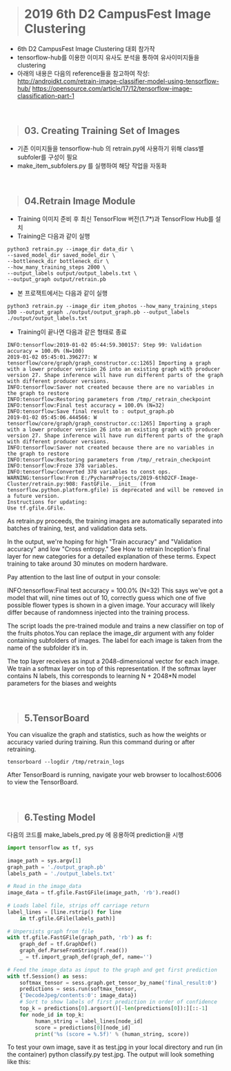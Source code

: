 ># 2019 6th D2 CampusFest Image Clustering

- 6th D2 CampusFest Image Clustering 대회 참가작
- tensorflow-hub를 이용한 이미지 유사도 분석을 통하여 유사이미지들을 clustering
- 아래의 내용은 다음의 reference들을 참고하여 작성:  
 http://androidkt.com/retrain-image-classifier-model-using-tensorflow-hub/
 https://opensource.com/article/17/12/tensorflow-image-classification-part-1

&nbsp;
>## 03. Creating Training Set of Images
- 기존 이미지들을 tensorflow-hub 의 retrain.py에 사용하기 위해 class별 subfoler를 구성이 필요
- make_item_subfolers.py 를 실행하여 해당 작업을 자동화 

&nbsp; 
>## 04.Retrain Image Module

* Training 이미지 준비 후 최신 TensorFlow 버전(1.7*)과 TensorFlow Hub를 설치
* Training은 다음과 같이 실행

~~~
python3 retrain.py --image_dir data_dir \
--saved_model_dir saved_model_dir \
--bottleneck_dir bottleneck_dir \
--how_many_training_steps 2000 \
--output_labels output/output_labels.txt \
--output_graph output/retrain.pb
~~~

* 본 프로잭트에서는 다음과 같이 실행
~~~ 
python3 retrain.py --image_dir item_photos --how_many_training_steps 100 --output_graph ./output/output_graph.pb --output_labels ./output/output_labels.txt
~~~

* Training이 끝나면 다음과 같은 형태로 종료
~~~
INFO:tensorflow:2019-01-02 05:44:59.300157: Step 99: Validation accuracy = 100.0% (N=100)
2019-01-02 05:45:01.396277: W tensorflow/core/graph/graph_constructor.cc:1265] Importing a graph with a lower producer version 26 into an existing graph with producer version 27. Shape inference will have run different parts of the graph with different producer versions.
INFO:tensorflow:Saver not created because there are no variables in the graph to restore
INFO:tensorflow:Restoring parameters from /tmp/_retrain_checkpoint
INFO:tensorflow:Final test accuracy = 100.0% (N=32)
INFO:tensorflow:Save final result to : output_graph.pb
2019-01-02 05:45:06.444566: W tensorflow/core/graph/graph_constructor.cc:1265] Importing a graph with a lower producer version 26 into an existing graph with producer version 27. Shape inference will have run different parts of the graph with different producer versions.
INFO:tensorflow:Saver not created because there are no variables in the graph to restore
INFO:tensorflow:Restoring parameters from /tmp/_retrain_checkpoint
INFO:tensorflow:Froze 378 variables.
INFO:tensorflow:Converted 378 variables to const ops.
WARNING:tensorflow:From E:/PycharmProjects/2019-6thD2CF-Image-Cluster/retrain.py:908: FastGFile.__init__ (from tensorflow.python.platform.gfile) is deprecated and will be removed in a future version.
Instructions for updating:
Use tf.gfile.GFile.
~~~

As retrain.py proceeds, the training images are automatically separated into batches of training, test, and validation data sets.

In the output, we're hoping for high "Train accuracy" and "Validation accuracy" and low "Cross entropy." See How to retrain Inception's final layer for new categories for a detailed explanation of these terms. Expect training to take around 30 minutes on modern hardware.

Pay attention to the last line of output in your console:

INFO:tensorflow:Final test accuracy = 100.0% (N=32)
This says we've got a model that will, nine times out of 10, correctly guess which one of five possible flower types is shown in a given image. Your accuracy will likely differ because of randomness injected into the training process.

The script loads the pre-trained module and trains a new classifier on top of the fruits photos.You can replace the image_dir argument with any folder containing subfolders of
images. The label for each image is taken from the name of the subfolder it’s in.

The top layer receives as input a 2048-dimensional vector for each image. We train a softmax layer on top of this representation. If the softmax layer contains N labels, this corresponds to learning N + 2048*N model parameters for the biases and weights

&nbsp;
>## 5.TensorBoard  
You can visualize the graph and statistics, such as how the weights or accuracy varied during training.
Run this command during or after retraining.

~~~
tensorboard --logdir /tmp/retrain_logs
~~~

After TensorBoard is running, navigate your web browser to localhost:6006 to view the TensorBoard.

&nbsp;
>## 6.Testing Model
다음의 코드를 make_labels_pred.py 에 응용하여 prediction을 시행

```python
import tensorflow as tf, sys
 
image_path = sys.argv[1]
graph_path = './output_graph.pb'
labels_path = './output_labels.txt'
 
# Read in the image_data
image_data = tf.gfile.FastGFile(image_path, 'rb').read()
 
# Loads label file, strips off carriage return
label_lines = [line.rstrip() for line
    in tf.gfile.GFile(labels_path)]
 
# Unpersists graph from file
with tf.gfile.FastGFile(graph_path, 'rb') as f:
    graph_def = tf.GraphDef()
    graph_def.ParseFromString(f.read())
    _ = tf.import_graph_def(graph_def, name='')
 
# Feed the image_data as input to the graph and get first prediction
with tf.Session() as sess:
    softmax_tensor = sess.graph.get_tensor_by_name('final_result:0')
    predictions = sess.run(softmax_tensor, 
    {'DecodeJpeg/contents:0': image_data})
    # Sort to show labels of first prediction in order of confidence
    top_k = predictions[0].argsort()[-len(predictions[0]):][::-1]
    for node_id in top_k:
         human_string = label_lines[node_id]
         score = predictions[0][node_id]
         print('%s (score = %.5f)' % (human_string, score))
```

To test your own image, save it as test.jpg in your local directory and run (in the container) python classify.py test.jpg. The output will look something like this:
